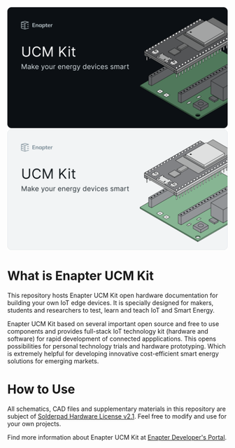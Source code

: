 <img height="auto" width="auto" src=".assets/ucm-kit-dark.png#gh-dark-mode-only" style="max-width: 100%;" alt="enapter blueprint marketplace">
<img height="auto" width="auto" src=".assets/ucm-kit-light.png#gh-light-mode-only" style="max-width: 100%;" alt="enapter blueprint marketplace">

# What is Enapter UCM Kit

This repository hosts Enapter UCM Kit open hardware documentation for building your own IoT edge devices. It is specially designed for makers, students and researchers to test, learn and teach IoT and Smart Energy.

Enapter UCM Kit based on several important open source and free to use components and provides full-stack IoT technology kit (hardware and software) for rapid development of connected appplications. This opens possibilities for personal technology trials and hardware prototyping. Which is extremely helpful for developing innovative cost-efficient smart energy solutions for emerging markets.

# How to Use

All schematics, CAD files and supplementary materials in this repository are subject of [Solderpad Hardware License v2.1](http://solderpad.org/licenses/SHL-2.1/). Feel free to modify and use for your own projects.

Find more information about Enapter UCM Kit at [Enapter Developer's Portal](https://go.enapter.com/ucmkit-enpkit).
